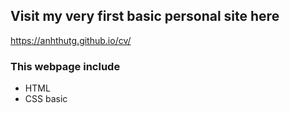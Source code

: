 ## Visit my very first basic personal site here
https://anhthutg.github.io/cv/

### This webpage include
- HTML
- CSS basic
